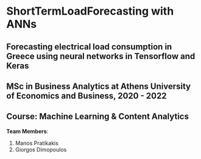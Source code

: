# ShortTermLoadForecasting with ANNs
## Forecasting electrical load consumption in Greece using neural networks in Tensorflow and Keras
 
## MSc in Business Analytics at Athens University of Economics and Business, 2020 - 2022  
## Course: Machine Learning & Content Analytics

**Team Members**:
1. Manos Pratikakis   
2. Giorgos Dimopoulos  
